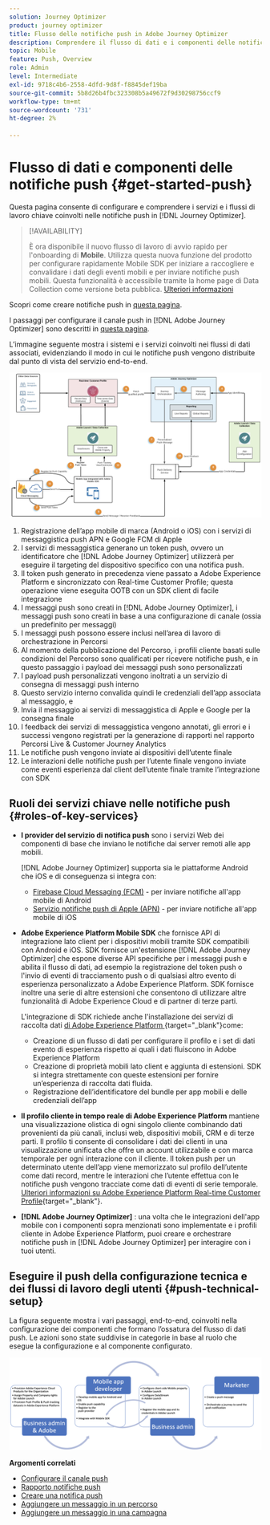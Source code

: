```yaml
---
solution: Journey Optimizer
product: journey optimizer
title: Flusso delle notifiche push in Adobe Journey Optimizer
description: Comprendere il flusso di dati e i componenti delle notifiche push
topic: Mobile
feature: Push, Overview
role: Admin
level: Intermediate
exl-id: 9718c4b6-2558-4dfd-9d8f-f8845def19ba
source-git-commit: 5b8d26b4fbc323308b5a49672f9d30298756ccf9
workflow-type: tm+mt
source-wordcount: '731'
ht-degree: 2%

---
```


# Flusso di dati e componenti delle notifiche push {#get-started-push}

Questa pagina consente di configurare e comprendere i servizi e i flussi di lavoro chiave coinvolti nelle notifiche push in [!DNL Journey Optimizer].


>[!AVAILABILITY]
>
>È ora disponibile il nuovo flusso di lavoro di avvio rapido per l&#39;onboarding di **Mobile**. Utilizza questa nuova funzione del prodotto per configurare rapidamente Mobile SDK per iniziare a raccogliere e convalidare i dati degli eventi mobili e per inviare notifiche push mobili. Questa funzionalità è accessibile tramite la home page di Data Collection come versione beta pubblica. [Ulteriori informazioni](mobile-onboarding-wf.md)
>

Scopri come creare notifiche push in [questa pagina](create-push.md).

I passaggi per configurare il canale push in [!DNL Adobe Journey Optimizer] sono descritti in [questa pagina](push-configuration.md).

L’immagine seguente mostra i sistemi e i servizi coinvolti nei flussi di dati associati, evidenziando il modo in cui le notifiche push vengono distribuite dal punto di vista del servizio end-to-end.

![](assets/push-flow.png)

1. Registrazione dell’app mobile di marca (Android o iOS) con i servizi di messaggistica push APN e Google FCM di Apple
1. I servizi di messaggistica generano un token push, ovvero un identificatore che [!DNL Adobe Journey Optimizer] utilizzerà per eseguire il targeting del dispositivo specifico con una notifica push.
1. Il token push generato in precedenza viene passato a Adobe Experience Platform e sincronizzato con Real-time Customer Profile; questa operazione viene eseguita OOTB con un SDK client di facile integrazione
1. I messaggi push sono creati in [!DNL Adobe Journey Optimizer], i messaggi push sono creati in base a una configurazione di canale (ossia un predefinito per messaggi)
1. I messaggi push possono essere inclusi nell’area di lavoro di orchestrazione in Percorsi
1. Al momento della pubblicazione del Percorso, i profili cliente basati sulle condizioni del Percorso sono qualificati per ricevere notifiche push, e in questo passaggio i payload dei messaggi push sono personalizzati
1. I payload push personalizzati vengono inoltrati a un servizio di consegna di messaggi push interno
1. Questo servizio interno convalida quindi le credenziali dell’app associata al messaggio, e
1. Invia il messaggio ai servizi di messaggistica di Apple e Google per la consegna finale
1. I feedback dei servizi di messaggistica vengono annotati, gli errori e i successi vengono registrati per la generazione di rapporti nel rapporto Percorsi Live &amp; Customer Journey Analytics
1. Le notifiche push vengono inviate ai dispositivi dell’utente finale
1. Le interazioni delle notifiche push per l’utente finale vengono inviate come eventi esperienza dal client dell’utente finale tramite l’integrazione con SDK

## Ruoli dei servizi chiave nelle notifiche push {#roles-of-key-services}

* **I provider del servizio di notifica push** sono i servizi Web dei componenti di base che inviano le notifiche dai server remoti alle app mobili.

  [!DNL Adobe Journey Optimizer] supporta sia le piattaforme Android che iOS e di conseguenza si integra con:
   * [Firebase Cloud Messaging (FCM)](https://firebase.google.com/docs/cloud-messaging) - per inviare notifiche all&#39;app mobile di Android
   * [Servizio notifiche push di Apple (APN)](https://developer.apple.com/library/archive/documentation/NetworkingInternet/Conceptual/RemoteNotificationsPG/APNSOverview.html) - per inviare notifiche all&#39;app mobile di iOS

* **Adobe Experience Platform Mobile SDK** che fornisce API di integrazione lato client per i dispositivi mobili tramite SDK compatibili con Android e iOS. SDK fornisce un&#39;estensione [!DNL Adobe Journey Optimizer] che espone diverse API specifiche per i messaggi push e abilita il flusso di dati, ad esempio la registrazione del token push o l&#39;invio di eventi di tracciamento push o di qualsiasi altro evento di esperienza personalizzato a Adobe Experience Platform. SDK fornisce inoltre una serie di altre estensioni che consentono di utilizzare altre funzionalità di Adobe Experience Cloud e di partner di terze parti.

  L&#39;integrazione di SDK richiede anche l&#39;installazione dei servizi di raccolta dati [&#x200B; di Adobe Experience Platform &#x200B;](https://experienceleague.adobe.com/docs/experience-platform/tags/home.html?lang=it){target="_blank"}come:

   * Creazione di un flusso di dati per configurare il profilo e i set di dati evento di esperienza rispetto ai quali i dati fluiscono in Adobe Experience Platform
   * Creazione di proprietà mobili lato client e aggiunta di estensioni. SDK si integra strettamente con queste estensioni per fornire un’esperienza di raccolta dati fluida.
   * Registrazione dell’identificatore del bundle per app mobili e delle credenziali dell’app

* **Il profilo cliente in tempo reale di Adobe Experience Platform** mantiene una visualizzazione olistica di ogni singolo cliente combinando dati provenienti da più canali, inclusi web, dispositivi mobili, CRM e di terze parti. Il profilo ti consente di consolidare i dati dei clienti in una visualizzazione unificata che offre un account utilizzabile e con marca temporale per ogni interazione con il cliente. Il token push per un determinato utente dell’app viene memorizzato sul profilo dell’utente come dati record, mentre le interazioni che l’utente effettua con le notifiche push vengono tracciate come dati di eventi di serie temporale. [Ulteriori informazioni su Adobe Experience Platform Real-time Customer Profile](https://experienceleague.adobe.com/docs/experience-platform/profile/home.html?lang=it){target="_blank"}.

* **[!DNL Adobe Journey Optimizer]** : una volta che le integrazioni dell&#39;app mobile con i componenti sopra menzionati sono implementate e i profili cliente in Adobe Experience Platform, puoi creare e orchestrare notifiche push in [!DNL Adobe Journey Optimizer] per interagire con i tuoi utenti.

## Eseguire il push della configurazione tecnica e dei flussi di lavoro degli utenti {#push-technical-setup}

La figura seguente mostra i vari passaggi, end-to-end, coinvolti nella configurazione dei componenti che formano l’ossatura del flusso di dati push. Le azioni sono state suddivise in categorie in base al ruolo che esegue la configurazione e al componente configurato.

![](assets/user-flow.png)

**Argomenti correlati**

* [Configurare il canale push](push-configuration.md)
* [Rapporto notifiche push](../reports/journey-global-report-cja-push.md)
* [Creare una notifica push](create-push.md)
* [Aggiungere un messaggio in un percorso](../building-journeys/journeys-message.md)
* [Aggiungere un messaggio in una campagna](../campaigns/create-campaign.md)